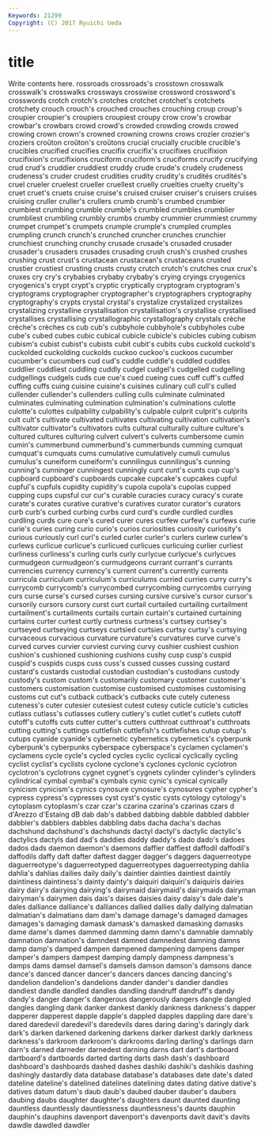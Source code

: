 ```yaml
---
Keywords: 21299 
Copyright: (C) 2017 Ryuichi Ueda
---
```


# title

Write contents here.
rossroads crossroads's crosstown crosswalk crosswalk's crosswalks crossways crosswise crossword
crossword's crosswords crotch crotch's crotches crotchet crotchet's crotchets crotchety crouch
crouch's crouched crouches crouching croup croup's croupier croupier's croupiers croupiest
croupy crow crow's crowbar crowbar's crowbars crowd crowd's crowded crowding
crowds crowed crowing crown crown's crowned crowning crowns crows crozier
crozier's croziers croûton croûton's croûtons crucial crucially crucible crucible's crucibles
crucified crucifies crucifix crucifix's crucifixes crucifixion crucifixion's crucifixions cruciform cruciform's
cruciforms crucify crucifying crud crud's cruddier cruddiest cruddy crude crude's
crudely crudeness crudeness's cruder crudest crudities crudity crudity's crudités crudités's
cruel crueler cruelest crueller cruellest cruelly cruelties cruelty cruelty's cruet
cruet's cruets cruise cruise's cruised cruiser cruiser's cruisers cruises cruising
cruller cruller's crullers crumb crumb's crumbed crumbier crumbiest crumbing crumble
crumble's crumbled crumbles crumblier crumbliest crumbling crumbly crumbs crumby crummier
crummiest crummy crumpet crumpet's crumpets crumple crumple's crumpled crumples crumpling
crunch crunch's crunched cruncher crunches crunchier crunchiest crunching crunchy crusade
crusade's crusaded crusader crusader's crusaders crusades crusading crush crush's crushed
crushes crushing crust crust's crustacean crustacean's crustaceans crusted crustier crustiest
crusting crusts crusty crutch crutch's crutches crux crux's cruxes cry
cry's crybabies crybaby crybaby's crying cryings cryogenics cryogenics's crypt crypt's
cryptic cryptically cryptogram cryptogram's cryptograms cryptographer cryptographer's cryptographers cryptography cryptography's
crypts crystal crystal's crystalize crystalized crystalizes crystalizing crystalline crystallisation crystallisation's
crystallise crystallised crystallises crystallising crystallographic crystallography crystals crèche crèche's crèches
cs cub cub's cubbyhole cubbyhole's cubbyholes cube cube's cubed cubes
cubic cubical cubicle cubicle's cubicles cubing cubism cubism's cubist cubist's
cubists cubit cubit's cubits cubs cuckold cuckold's cuckolded cuckolding cuckolds
cuckoo cuckoo's cuckoos cucumber cucumber's cucumbers cud cud's cuddle cuddle's
cuddled cuddles cuddlier cuddliest cuddling cuddly cudgel cudgel's cudgelled cudgelling
cudgellings cudgels cuds cue cue's cued cueing cues cuff cuff's
cuffed cuffing cuffs cuing cuisine cuisine's cuisines culinary cull cull's
culled cullender cullender's cullenders culling culls culminate culminated culminates culminating
culmination culmination's culminations culotte culotte's culottes culpability culpability's culpable culprit
culprit's culprits cult cult's cultivate cultivated cultivates cultivating cultivation cultivation's
cultivator cultivator's cultivators cults cultural culturally culture culture's cultured cultures
culturing culvert culvert's culverts cumbersome cumin cumin's cummerbund cummerbund's cummerbunds
cumming cumquat cumquat's cumquats cums cumulative cumulatively cumuli cumulus cumulus's
cuneiform cuneiform's cunnilingus cunnilingus's cunning cunning's cunninger cunningest cunningly cunt
cunt's cunts cup cup's cupboard cupboard's cupboards cupcake cupcake's cupcakes
cupful cupful's cupfuls cupidity cupidity's cupola cupola's cupolas cupped cupping
cups cupsful cur cur's curable curacies curacy curacy's curate curate's
curates curative curative's curatives curator curator's curators curb curb's curbed
curbing curbs curd curd's curdle curdled curdles curdling curds cure
cure's cured curer cures curfew curfew's curfews curie curie's curies
curing curio curio's curios curiosities curiosity curiosity's curious curiously curl
curl's curled curler curler's curlers curlew curlew's curlews curlicue curlicue's
curlicued curlicues curlicuing curlier curliest curliness curliness's curling curls curly
curlycue curlycue's curlycues curmudgeon curmudgeon's curmudgeons currant currant's currants currencies
currency currency's current current's currently currents curricula curriculum curriculum's curriculums
curried curries curry curry's currycomb currycomb's currycombed currycombing currycombs currying
curs curse curse's cursed curses cursing cursive cursive's cursor cursor's
cursorily cursors cursory curst curt curtail curtailed curtailing curtailment curtailment's
curtailments curtails curtain curtain's curtained curtaining curtains curter curtest curtly
curtness curtness's curtsey curtsey's curtseyed curtseying curtseys curtsied curtsies curtsy
curtsy's curtsying curvaceous curvacious curvature curvature's curvatures curve curve's curved
curves curvier curviest curving curvy cushier cushiest cushion cushion's cushioned
cushioning cushions cushy cusp cusp's cuspid cuspid's cuspids cusps cuss
cuss's cussed cusses cussing custard custard's custards custodial custodian custodian's
custodians custody custody's custom custom's customarily customary customer customer's customers
customisation customise customised customises customising customs cut cut's cutback cutback's
cutbacks cute cutely cuteness cuteness's cuter cutesier cutesiest cutest cutesy
cuticle cuticle's cuticles cutlass cutlass's cutlasses cutlery cutlery's cutlet cutlet's
cutlets cutoff cutoff's cutoffs cuts cutter cutter's cutters cutthroat cutthroat's
cutthroats cutting cutting's cuttings cuttlefish cuttlefish's cuttlefishes cutup cutup's cutups
cyanide cyanide's cybernetic cybernetics cybernetics's cyberpunk cyberpunk's cyberpunks cyberspace cyberspace's
cyclamen cyclamen's cyclamens cycle cycle's cycled cycles cyclic cyclical cyclically
cycling cyclist cyclist's cyclists cyclone cyclone's cyclones cyclonic cyclotron cyclotron's
cyclotrons cygnet cygnet's cygnets cylinder cylinder's cylinders cylindrical cymbal cymbal's
cymbals cynic cynic's cynical cynically cynicism cynicism's cynics cynosure cynosure's
cynosures cypher cypher's cypress cypress's cypresses cyst cyst's cystic cysts
cytology cytology's cytoplasm cytoplasm's czar czar's czarina czarina's czarinas czars
d d'Arezzo d'Estaing dB dab dab's dabbed dabbing dabble dabbled
dabbler dabbler's dabblers dabbles dabbling dabs dacha dacha's dachas dachshund
dachshund's dachshunds dactyl dactyl's dactylic dactylic's dactylics dactyls dad dad's
daddies daddy daddy's dado dado's dadoes dados dads daemon daemon's
daemons daffier daffiest daffodil daffodil's daffodils daffy daft dafter daftest
dagger dagger's daggers daguerreotype daguerreotype's daguerreotyped daguerreotypes daguerreotyping dahlia dahlia's
dahlias dailies daily daily's daintier dainties daintiest daintily daintiness daintiness's
dainty dainty's daiquiri daiquiri's daiquiris dairies dairy dairy's dairying dairying's
dairymaid dairymaid's dairymaids dairyman dairyman's dairymen dais dais's daises daisies
daisy daisy's dale dale's dales dalliance dalliance's dalliances dallied dallies
dally dallying dalmatian dalmatian's dalmatians dam dam's damage damage's damaged
damages damages's damaging damask damask's damasked damasking damasks dame dame's
dames dammed damming damn damn's damnable damnably damnation damnation's damndest
damned damnedest damning damns damp damp's damped dampen dampened dampening
dampens damper damper's dampers dampest damping damply dampness dampness's damps
dams damsel damsel's damsels damson damson's damsons dance dance's danced
dancer dancer's dancers dances dancing dancing's dandelion dandelion's dandelions dander
dander's dandier dandies dandiest dandle dandled dandles dandling dandruff dandruff's
dandy dandy's danger danger's dangerous dangerously dangers dangle dangled dangles
dangling dank danker dankest dankly dankness dankness's dapper dapperer dapperest
dapple dapple's dappled dapples dappling dare dare's dared daredevil daredevil's
daredevils dares daring daring's daringly dark dark's darken darkened darkening
darkens darker darkest darkly darkness darkness's darkroom darkroom's darkrooms darling
darling's darlings darn darn's darned darneder darnedest darning darns dart
dart's dartboard dartboard's dartboards darted darting darts dash dash's dashboard
dashboard's dashboards dashed dashes dashiki dashiki's dashikis dashing dashingly dastardly
data database database's databases date date's dated dateline dateline's datelined
datelines datelining dates dating dative dative's datives datum datum's daub
daub's daubed dauber dauber's daubers daubing daubs daughter daughter's daughters
daunt daunted daunting dauntless dauntlessly dauntlessness dauntlessness's daunts dauphin dauphin's
dauphins davenport davenport's davenports davit davit's davits dawdle dawdled dawdler

